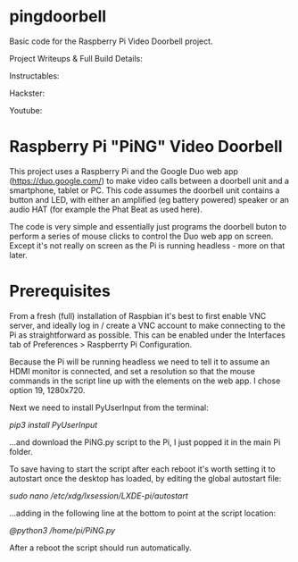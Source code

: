 # pingdoorbell
Basic code for the Raspberry Pi Video Doorbell project.

Project Writeups & Full Build Details:

Instructables:

Hackster:

Youtube:

# Raspberry Pi "PiNG" Video Doorbell

This project uses a Raspberry Pi and the Google Duo web app (https://duo.google.com/) to make video calls between a doorbell unit and a smartphone, tablet or PC. This code assumes the doorbell unit contains a button and LED, with either an amplified (eg battery powered) speaker or an audio HAT (for example the Phat Beat as used here). 

The code is very simple and essentially just programs the doorbell buton to perform a series of mouse clicks to control the Duo web app on screen. Except it's not really on screen as the Pi is running headless - more on that later.

# Prerequisites

From a fresh (full) installation of Raspbian it's best to first enable VNC server, and ideally log in / create a VNC account to make connecting to the Pi as straightforward as possible. This can be enabled under the Interfaces tab of Preferences > Raspberrty Pi Configuration. 

Because the Pi will be running headless we need to tell it to assume an HDMI monitor is connected, and set a resolution so that the mouse commands in the script line up with the elements on the web app. I chose option 19, 1280x720. 

Next we need to install PyUserInput from the terminal:

*pip3 install PyUserInput*

...and download the PiNG.py script to the Pi, I just popped it in the main Pi folder. 

To save having to start the script after each reboot it's worth setting it to autostart once the desktop has loaded, by editing the global autostart file:

*sudo nano /etc/xdg/lxsession/LXDE-pi/autostart*

...adding in the following line at the bottom to point at the script location:

*@python3 /home/pi/PiNG.py*

After a reboot the script should run automatically. 








